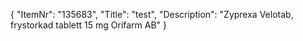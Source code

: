 {
  "ItemNr": "135683",
  "Title": "test",
  "Description": "Zyprexa Velotab, frystorkad tablett 15 mg Orifarm AB"
}